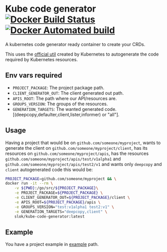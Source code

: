 # Kube code generator [![Docker Build Status](https://img.shields.io/docker/build/slok/kube-code-generator.svg)](https://hub.docker.com/r/slok/kube-code-generator) [![Docker Automated build](https://img.shields.io/docker/automated/slok/kube-code-generator.svg)](https://hub.docker.com/r/slok/kube-code-generator)

A kubernetes code generator ready container to create your CRDs.

This uses the [official util](https://github.com/kubernetes/code-generator) created by Kubernetes to autogenerate the code required by Kubernetes resources.

## Env vars required

* `PROJECT_PACKAGE`: The project package path.
* `CLIENT_GENERATOR_OUT`: The client generated out path.
* `APIS_ROOT`: The path where our API/resources are.
* `GROUPS_VERSION`: The groups of the resources.
* `GENERATION_TARGETS`: The wanted generated code. [(deepcopy,defaulter,client,lister,informer) or "all"].

## Usage

Having a project that would be on `github.com/someone/myproject`, wants to generate the client on `github.com/someone/myproject/client`, has its resources on `github.com/someone/myproject/apis`, has the resources `github.com/someone/myproject/apis/test/v1alpha1` and `github.com/someone/myproject/apis/test2/v1` and wants only `deepcopy` and `client` autogenerated code this would be:


```bash
PROJECT_PACKAGE=github.com/someone/myproject && \
docker run -it --rm \
	-v ${PWD}:/go/src/${PROJECT_PACKAGE}\
	-e PROJECT_PACKAGE=${PROJECT_PACKAGE} \
	-e CLIENT_GENERATOR_OUT=${PROJECT_PACKAGE}/client \
	-e APIS_ROOT=${PROJECT_PACKAGE}/apis \
	-e GROUPS_VERSION="test:v1alpha1 test2:v1" \
	-e GENERATION_TARGETS="deepcopy,client" \
    slok/kube-code-generator:latest
```

## Example

You have a project example in [example](example/) path.